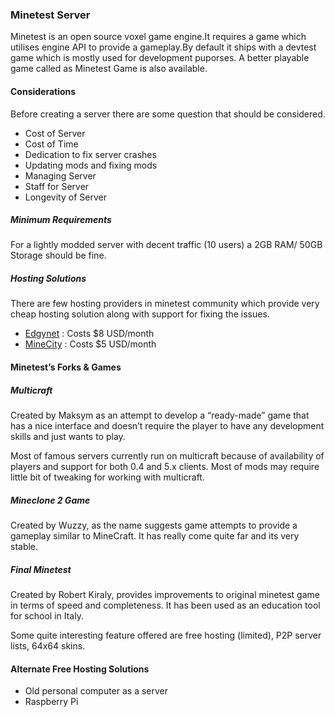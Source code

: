 ### Minetest Server

Minetest is an open source voxel game engine.It requires a game which utilises engine API to provide a gameplay.By default it ships with a devtest game which is mostly used for development puporses. A better playable game called as Minetest Game is also available.

#### Considerations

Before creating a server there are some question that should be considered.

- Cost of Server
- Cost of Time
- Dedication to fix server crashes
- Updating mods and fixing mods
- Managing Server
- Staff for Server
- Longevity of Server

##### Minimum Requirements

For a lightly modded server with decent traffic (10 users) a 2GB RAM/ 50GB Storage should be fine.

##### Hosting Solutions

There are few hosting providers in minetest community which provide very cheap hosting solution along with support for fixing the issues.

- [Edgynet](https://edgy1.net) : Costs $8 USD/month
- [MineCity](https://minecity.online/) : Costs $5 USD/month

#### Minetest’s Forks & Games

##### **Multicraft**

Created by Maksym as an attempt to develop a “ready-made” game that has a nice interface and doesn’t require the player to have any development skills and just wants to play.

Most of famous servers currently run on multicraft because of availability of players and support for both 0.4 and 5.x clients. Most of mods may require little bit of tweaking for working with multicraft.

##### **Mineclone** 2 Game

Created by Wuzzy, as the name suggests game attempts to provide a gameplay similar to MineCraft. It has really come quite far and its very stable.

##### Final Minetest

Created by Robert Kiraly, provides improvements to original minetest game in terms of speed and completeness. It has been used as an education tool for school in Italy.

Some quite interesting feature offered are free hosting (limited), P2P server lists, 64x64 skins.

#### Alternate Free Hosting Solutions

- Old personal computer as a server
- Raspberry Pi